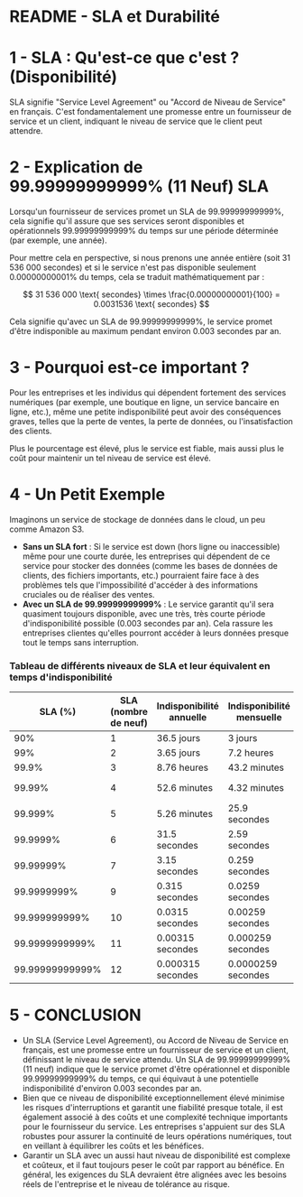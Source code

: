 # README - SLA et Durabilité

# 1 - SLA : Qu'est-ce que c'est ? (Disponibilité)
SLA signifie "Service Level Agreement" ou "Accord de Niveau de Service" en français. C'est fondamentalement une promesse entre un fournisseur de service et un client, indiquant le niveau de service que le client peut attendre.

# 2 -  Explication de 99.99999999999% (11 Neuf) SLA
Lorsqu'un fournisseur de services promet un SLA de 99.99999999999%, cela signifie qu'il assure que ses services seront disponibles et opérationnels 99.99999999999% du temps sur une période déterminée (par exemple, une année).

Pour mettre cela en perspective, si nous prenons une année entière (soit 31 536 000 secondes) et si le service n'est pas disponible seulement 0.00000000001% du temps, cela se traduit mathématiquement par :

$$
31 536 000 \text{ secondes} \times \frac{0.00000000001}{100} = 0.0031536 \text{ secondes}
$$

Cela signifie qu'avec un SLA de 99.99999999999%, le service promet d'être indisponible au maximum pendant environ 0.003 secondes par an.

# 3 - Pourquoi est-ce important ?
Pour les entreprises et les individus qui dépendent fortement des services numériques (par exemple, une boutique en ligne, un service bancaire en ligne, etc.), même une petite indisponibilité peut avoir des conséquences graves, telles que la perte de ventes, la perte de données, ou l'insatisfaction des clients.

Plus le pourcentage est élevé, plus le service est fiable, mais aussi plus le coût pour maintenir un tel niveau de service est élevé.

# 4 - Un Petit Exemple
Imaginons un service de stockage de données dans le cloud, un peu comme Amazon S3.

- **Sans un SLA fort** : Si le service est down (hors ligne ou inaccessible) même pour une courte durée, les entreprises qui dépendent de ce service pour stocker des données (comme les bases de données de clients, des fichiers importants, etc.) pourraient faire face à des problèmes tels que l'impossibilité d'accéder à des informations cruciales ou de réaliser des ventes.
- **Avec un SLA de 99.99999999999%** : Le service garantit qu'il sera quasiment toujours disponible, avec une très, très courte période d'indisponibilité possible (0.003 secondes par an). Cela rassure les entreprises clientes qu'elles pourront accéder à leurs données presque tout le temps sans interruption.

### Tableau de différents niveaux de SLA et leur équivalent en temps d'indisponibilité
| SLA (%)         | SLA (nombre de neuf) | Indisponibilité annuelle | Indisponibilité mensuelle | Indisponibilité hebdomadaire | Indisponibilité quotidienne |
|-----------------|----------------------|--------------------------|---------------------------|------------------------------|-----------------------------|
| 90%             | 1                    | 36.5 jours               | 3 jours                   | 16.8 heures                  | 2.4 heures                  |
| 99%             | 2                    | 3.65 jours               | 7.2 heures                | 1.68 heures                  | 14.4 minutes                |
| 99.9%           | 3                    | 8.76 heures              | 43.2 minutes              | 10.1 minutes                 | 1.44 minutes                |
| 99.99%          | 4                    | 52.6 minutes             | 4.32 minutes              | 1.01 minutes                 | 8.64 secondes               |
| 99.999%         | 5                    | 5.26 minutes             | 25.9 secondes             | 6.05 secondes                | 0.864 secondes              |
| 99.9999%        | 6                    | 31.5 secondes            | 2.59 secondes             | 0.605 secondes               | 0.0864 secondes             |
| 99.99999%       | 7                    | 3.15 secondes            | 0.259 secondes            | 0.0605 secondes              | 0.00864 secondes            |
| 99.9999999%     | 9                    | 0.315 secondes           | 0.0259 secondes           | 0.00605 secondes             | 0.000864 secondes           |
| 99.999999999%   | 10                   | 0.0315 secondes          | 0.00259 secondes          | 0.000605 secondes            | 0.0000864 secondes          |
| 99.9999999999%  | 11                   | 0.00315 secondes         | 0.000259 secondes         | 0.0000605 secondes           | 0.00000864 secondes         |
| 99.99999999999% | 12                   | 0.000315 secondes        | 0.0000259 secondes        | 0.00000605 secondes          | 0.000000864 secondes        |


# 5 - CONCLUSION
- Un SLA (Service Level Agreement), ou Accord de Niveau de Service en français, est une promesse entre un fournisseur de service et un client, définissant le niveau de service attendu. Un SLA de 99.99999999999% (11 neuf) indique que le service promet d'être opérationnel et disponible 99.99999999999% du temps, ce qui équivaut à une potentielle indisponibilité d'environ 0.003 secondes par an.
- Bien que ce niveau de disponibilité exceptionnellement élevé minimise les risques d'interruptions et garantit une fiabilité presque totale, il est également associé à des coûts et une complexité technique importants pour le fournisseur du service. Les entreprises s'appuient sur des SLA robustes pour assurer la continuité de leurs opérations numériques, tout en veillant à équilibrer les coûts et les bénéfices.
- Garantir un SLA avec un aussi haut niveau de disponibilité est complexe et coûteux, et il faut toujours peser le coût par rapport au bénéfice. En général, les exigences du SLA devraient être alignées avec les besoins réels de l'entreprise et le niveau de tolérance au risque.
